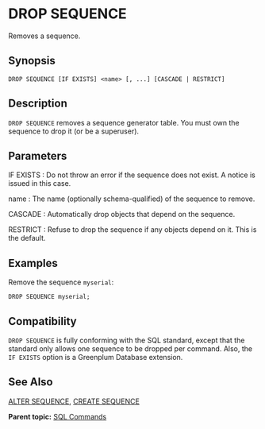 # DROP SEQUENCE 

Removes a sequence.

## <a id="section2"></a>Synopsis 

``` {#sql_command_synopsis}
DROP SEQUENCE [IF EXISTS] <name> [, ...] [CASCADE | RESTRICT]
```

## <a id="section3"></a>Description 

`DROP SEQUENCE` removes a sequence generator table. You must own the sequence to drop it \(or be a superuser\).

## <a id="section4"></a>Parameters 

IF EXISTS
:   Do not throw an error if the sequence does not exist. A notice is issued in this case.

name
:   The name \(optionally schema-qualified\) of the sequence to remove.

CASCADE
:   Automatically drop objects that depend on the sequence.

RESTRICT
:   Refuse to drop the sequence if any objects depend on it. This is the default.

## <a id="section5"></a>Examples 

Remove the sequence `myserial`:

```
DROP SEQUENCE myserial;
```

## <a id="section6"></a>Compatibility 

`DROP SEQUENCE` is fully conforming with the SQL standard, except that the standard only allows one sequence to be dropped per command. Also, the `IF EXISTS` option is a Greenplum Database extension.

## <a id="section7"></a>See Also 

[ALTER SEQUENCE](ALTER_SEQUENCE.html), [CREATE SEQUENCE](CREATE_SEQUENCE.html)

**Parent topic:** [SQL Commands](../sql_commands/sql_ref.html)

